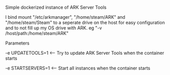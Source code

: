 Simple dockerized instance of ARK Server Tools

I bind mount "/etc/arkmanager", "/home/steam/ARK" and "/home/steam/Steam" to a seperate drive on the host for easy configuration and to not fill up my OS drive with ARK. eg "-v /host/path:/home/steam/ARK"

Parameters

-e UPDATETOOLS=1      <-- Try to update ARK Server Tools when the container starts

-e STARTSERVERS=1     <-- Start all instances when the container starts
